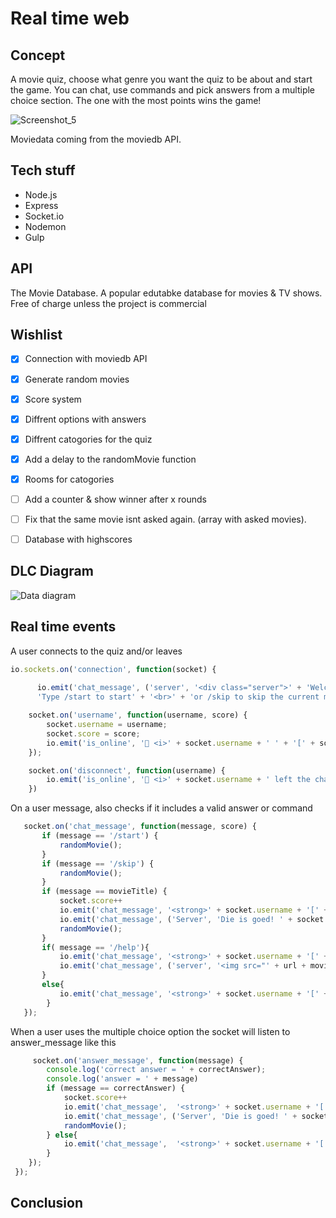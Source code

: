 # Real time web
## Concept
A movie quiz, choose what genre you want the quiz to be about and start the game. You can chat, use commands and pick answers from a multiple choice section. The one with the most points wins the game!

![Screenshot_5](https://user-images.githubusercontent.com/43336468/80961185-afe41900-8e0a-11ea-982e-c97727ecc967.png)


Moviedata coming from the moviedb API.

## Tech stuff
- Node.js
- Express
- Socket.io
- Nodemon
- Gulp

## API
The Movie Database.
A popular edutabke database for movies & TV shows.
Free of charge unless the project is commercial


## Wishlist 
- [x] Connection with moviedb API 
- [x] Generate random movies
- [x] Score system
- [x] Diffrent options with answers
- [x] Diffrent catogories for the quiz
- [x] Add a delay to the randomMovie function 
- [x] Rooms for catogories
- [ ] Add a counter & show winner after x rounds
- [ ] Fix that the same movie isnt asked again. (array with asked movies).
- [ ] Database with highscores


## DLC Diagram
![Data diagram](https://user-images.githubusercontent.com/43336468/80913223-49e08e80-8d43-11ea-8401-249c61bb5f74.jpg)


## Real time events

A user connects to the quiz and/or leaves

```js
io.sockets.on('connection', function(socket) {
   
      io.emit('chat_message', ('server', '<div class="server">' + 'Welcome to real time chat!' + "<br>" + '<strong>' + 'Type /help to get a hint' + '<br>' +
      'Type /start to start' + '<br>' + 'or /skip to skip the current movie' + '</div>'));

    socket.on('username', function(username, score) {
        socket.username = username;
        socket.score = score;
        io.emit('is_online', '🔵 <i>' + socket.username + ' ' + '[' + socket.score + ']' + ' joined the chat..</i>');
    });

    socket.on('disconnect', function(username) {
        io.emit('is_online', '🔴 <i>' + socket.username + ' left the chat..</i>');
    })  
```
  
 On a user message, also checks if it includes a valid answer or command
 
 ```js
    socket.on('chat_message', function(message, score) {
        if (message == '/start') {
            randomMovie();
        }
        if (message == '/skip') {
            randomMovie();
        }
        if (message == movieTitle) {
            socket.score++
            io.emit('chat_message', '<strong>' + socket.username + '[' + socket.score + ']' + '</strong>: ' + message);
            io.emit('chat_message', ('Server', 'Die is goed! ' + socket.username + ' +1'));
            randomMovie();
        }
        if( message == '/help'){
            io.emit('chat_message', '<strong>' + socket.username + '[' + socket.score + ']' + '</strong>: ' + message);
            io.emit('chat_message', ('server', '<img src="' + url + movieHint + '">'));
        }
        else{
            io.emit('chat_message', '<strong>' + socket.username + '[' + socket.score + ']' + '</strong>: ' + message);
         }
    }); 
 ```
       
   When a user uses the multiple choice option the socket will listen to answer_message like this
```js
     socket.on('answer_message', function(message) {
        console.log('correct answer = ' + correctAnswer);
        console.log('answer = ' + message)
        if (message == correctAnswer) {
            socket.score++
            io.emit('chat_message',  '<strong>' + socket.username + '[' + socket.score + ']' + '</strong>: ' + message + ' is goed!'); 
            io.emit('chat_message', ('Server', 'Die is goed! ' + socket.username + ' +1'));
            randomMovie();
        } else{
            io.emit('chat_message',  '<strong>' + socket.username + '[' + socket.score + ']' + '</strong>: ' + message + ' is fout!'); 
        }
    });
 });  
```

## Conclusion



